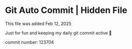 # Git Auto Commit | Hidden File

This file was added Feb 12, 2025

Just for fun and keeping my daily git commit active 🤪

commit number: 123704
